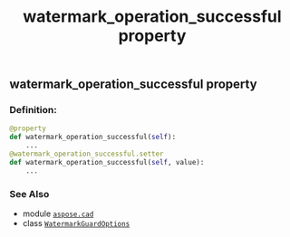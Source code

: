 ﻿---
title: watermark_operation_successful property
second_title: Aspose.CAD for Python via .NET API References
description: 
type: docs
weight: 50
url: /python-net/aspose.cad/watermarkguardoptions/watermark_operation_successful/
is_root: false
---

## watermark_operation_successful property

### Definition:
```python
@property
def watermark_operation_successful(self):
    ...
@watermark_operation_successful.setter
def watermark_operation_successful(self, value):
    ...
```

### See Also
* module [`aspose.cad`](../../)
* class [`WatermarkGuardOptions`](/cad/python-net/aspose.cad/watermarkguardoptions)
